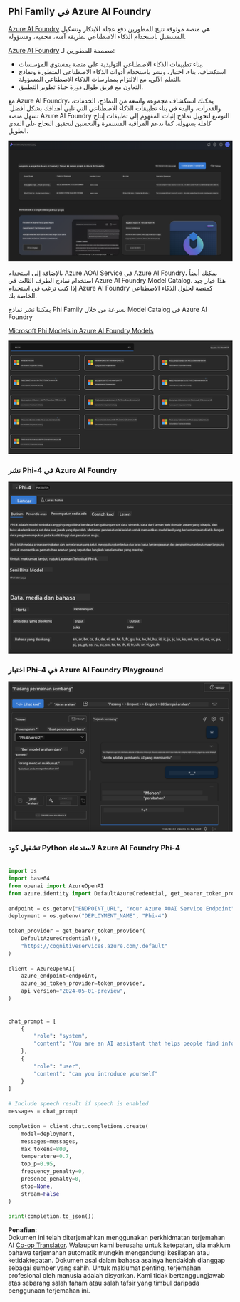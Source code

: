 <!--
CO_OP_TRANSLATOR_METADATA:
{
  "original_hash": "3ae21dc5554e888defbe57946ee995ee",
  "translation_date": "2025-05-09T09:08:00+00:00",
  "source_file": "md/01.Introduction/02/03.AzureAIFoundry.md",
  "language_code": "ms"
}
-->
## Phi Family في Azure AI Foundry

[Azure AI Foundry](https://ai.azure.com) هي منصة موثوقة تتيح للمطورين دفع عجلة الابتكار وتشكيل المستقبل باستخدام الذكاء الاصطناعي بطريقة آمنة، محمية، ومسؤولة.

[Azure AI Foundry](https://ai.azure.com) مصممة للمطورين لـ:

- بناء تطبيقات الذكاء الاصطناعي التوليدية على منصة بمستوى المؤسسات.
- استكشاف، بناء، اختبار، ونشر باستخدام أدوات الذكاء الاصطناعي المتطورة ونماذج التعلم الآلي، مع الالتزام بممارسات الذكاء الاصطناعي المسؤولة.
- التعاون مع فريق طوال دورة حياة تطوير التطبيق.

مع Azure AI Foundry، يمكنك استكشاف مجموعة واسعة من النماذج، الخدمات، والقدرات، والبدء في بناء تطبيقات الذكاء الاصطناعي التي تلبي أهدافك بشكل أفضل. تسهل منصة Azure AI Foundry التوسع لتحويل نماذج إثبات المفهوم إلى تطبيقات إنتاج كاملة بسهولة. كما تدعم المراقبة المستمرة والتحسين لتحقيق النجاح على المدى الطويل.

![portal](../../../../../translated_images/AIFoundryPorral.68f0acc7d5f47991d90f78fd199beb1123941bba27c39effe55ebfc1d07f114c.ms.png)

بالإضافة إلى استخدام Azure AOAI Service في Azure AI Foundry، يمكنك أيضاً استخدام نماذج الطرف الثالث في Azure AI Foundry Model Catalog. هذا خيار جيد إذا كنت ترغب في استخدام Azure AI Foundry كمنصة لحلول الذكاء الاصطناعي الخاصة بك.

يمكننا نشر نماذج Phi Family بسرعة من خلال Model Catalog في Azure AI Foundry

[Microsoft Phi Models in Azure AI Foundry Models](https://ai.azure.com/explore/models/?selectedCollection=phi)

![ModelCatalog](../../../../../translated_images/AIFoundryModelCatalog.65aadf44c7a47e16a745104efa3ca2b49580c7be190f901a3da6d6533fc37b07.ms.png)

### **نشر Phi-4 في Azure AI Foundry**

![Phi4](../../../../../translated_images/AIFoundryPhi4.dd27d994739126af80d23e8ec9d3bfd7e6b518d3993aa729fdd4c26e1add8d35.ms.png)

### **اختبار Phi-4 في Azure AI Foundry Playground**

![Playground](../../../../../translated_images/AIFoundryPlayground.11365174557f8eac71ce4d439d344dd767a1b04701e9ffe73642feefb099188d.ms.png)

### **تشغيل كود Python لاستدعاء Azure AI Foundry Phi-4**

```python

import os  
import base64
from openai import AzureOpenAI  
from azure.identity import DefaultAzureCredential, get_bearer_token_provider  
        
endpoint = os.getenv("ENDPOINT_URL", "Your Azure AOAI Service Endpoint")  
deployment = os.getenv("DEPLOYMENT_NAME", "Phi-4")  
      
token_provider = get_bearer_token_provider(  
    DefaultAzureCredential(),  
    "https://cognitiveservices.azure.com/.default"  
)  
  
client = AzureOpenAI(  
    azure_endpoint=endpoint,  
    azure_ad_token_provider=token_provider,  
    api_version="2024-05-01-preview",  
)  
  

chat_prompt = [
    {
        "role": "system",
        "content": "You are an AI assistant that helps people find information."
    },
    {
        "role": "user",
        "content": "can you introduce yourself"
    }
] 
    
# Include speech result if speech is enabled  
messages = chat_prompt 

completion = client.chat.completions.create(  
    model=deployment,  
    messages=messages,
    max_tokens=800,  
    temperature=0.7,  
    top_p=0.95,  
    frequency_penalty=0,  
    presence_penalty=0,
    stop=None,  
    stream=False  
)  
  
print(completion.to_json())  

```

**Penafian**:  
Dokumen ini telah diterjemahkan menggunakan perkhidmatan terjemahan AI [Co-op Translator](https://github.com/Azure/co-op-translator). Walaupun kami berusaha untuk ketepatan, sila maklum bahawa terjemahan automatik mungkin mengandungi kesilapan atau ketidaktepatan. Dokumen asal dalam bahasa asalnya hendaklah dianggap sebagai sumber yang sahih. Untuk maklumat penting, terjemahan profesional oleh manusia adalah disyorkan. Kami tidak bertanggungjawab atas sebarang salah faham atau salah tafsir yang timbul daripada penggunaan terjemahan ini.
